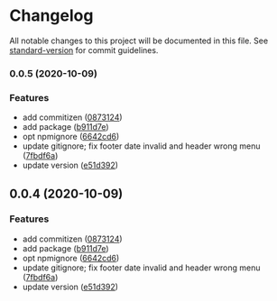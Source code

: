 # Changelog

All notable changes to this project will be documented in this file. See [standard-version](https://github.com/conventional-changelog/standard-version) for commit guidelines.

### 0.0.5 (2020-10-09)


### Features

* add commitizen ([0873124](https://github.com/MatchaDog/dumi-theme-hans/commit/08731242755bf1b6f57eb6573fc071a85d2a2f9d))
* add package ([b911d7e](https://github.com/MatchaDog/dumi-theme-hans/commit/b911d7e7a5801d5968fd9a1bf5c77aeab4bde852))
* opt npmignore ([6642cd6](https://github.com/MatchaDog/dumi-theme-hans/commit/6642cd67b9e5e5162d4528079c3503a1739b7b2d))
* update gitignore; fix footer date invalid and header wrong menu ([7fbdf6a](https://github.com/MatchaDog/dumi-theme-hans/commit/7fbdf6ad3c3ad0f2b80a378887aca2bffbbfb479))
* update version ([e51d392](https://github.com/MatchaDog/dumi-theme-hans/commit/e51d39290f49863701c4ef709f9d727f17b68da2))

## 0.0.4 (2020-10-09)


### Features

* add commitizen ([0873124](https://github.com/MatchaDog/dumi-theme-hans/commit/08731242755bf1b6f57eb6573fc071a85d2a2f9d))
* add package ([b911d7e](https://github.com/MatchaDog/dumi-theme-hans/commit/b911d7e7a5801d5968fd9a1bf5c77aeab4bde852))
* opt npmignore ([6642cd6](https://github.com/MatchaDog/dumi-theme-hans/commit/6642cd67b9e5e5162d4528079c3503a1739b7b2d))
* update gitignore; fix footer date invalid and header wrong menu ([7fbdf6a](https://github.com/MatchaDog/dumi-theme-hans/commit/7fbdf6ad3c3ad0f2b80a378887aca2bffbbfb479))
* update version ([e51d392](https://github.com/MatchaDog/dumi-theme-hans/commit/e51d39290f49863701c4ef709f9d727f17b68da2))
